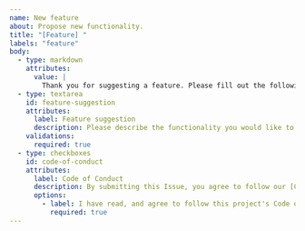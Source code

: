 ```yaml
---
name: New feature
about: Propose new functionality.
title: "[Feature] "
labels: "feature"
body:
  - type: markdown
    attributes:
      value: |
        Thank you for suggesting a feature. Please fill out the following information:
  - type: textarea
    id: feature-suggestion
    attributes:
      label: Feature suggestion
      description: Please describe the functionality you would like to have added to the site, and why you are proposing it.
    validations:
      required: true
  - type: checkboxes
    id: code-of-conduct
    attributes:
      label: Code of Conduct
      description: By submitting this Issue, you agree to follow our [Code of Conduct](https://www.a11yproject.com/code-of-conduct/).
      options:
        - label: I have read, and agree to follow this project's Code of Conduct
          required: true
---
```


